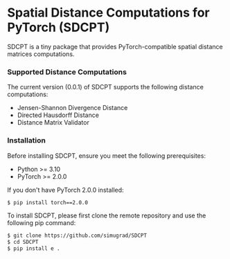 # Spatial Distance Computations for PyTorch (SDCPT)

SDCPT is a tiny package that provides PyTorch-compatible spatial distance matrices computations.

### Supported Distance Computations

The current version (0.0.1) of SDCPT supports the following distance computations:

- Jensen-Shannon Divergence Distance
- Directed Hausdorff Distance
- Distance Matrix Validator

### Installation

Before installing SDCPT, ensure you meet the following prerequisites:

- Python >= 3.10
- PyTorch >= 2.0.0

If you don't have PyTorch 2.0.0 installed:

```bash
$ pip install torch==2.0.0
```

To install SDCPT, please first clone the remote repository and use the following pip command:

```bash
$ git clone https://github.com/simugrad/SDCPT
$ cd SDCPT
$ pip install e .
```
